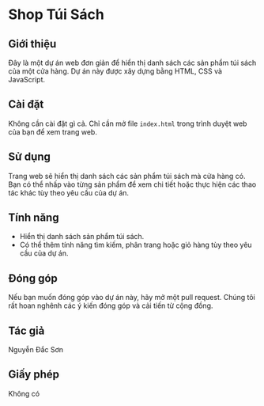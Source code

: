 # Shop Túi Sách

## Giới thiệu
Đây là một dự án web đơn giản để hiển thị danh sách các sản phẩm túi sách của một cửa hàng. Dự án này được xây dựng bằng HTML, CSS và JavaScript.

## Cài đặt
Không cần cài đặt gì cả. Chỉ cần mở file `index.html` trong trình duyệt web của bạn để xem trang web.

## Sử dụng
Trang web sẽ hiển thị danh sách các sản phẩm túi sách mà cửa hàng có. Bạn có thể nhấp vào từng sản phẩm để xem chi tiết hoặc thực hiện các thao tác khác tùy theo yêu cầu của dự án.

## Tính năng
- Hiển thị danh sách sản phẩm túi sách.
- Có thể thêm tính năng tìm kiếm, phân trang hoặc giỏ hàng tùy theo yêu cầu của dự án.

## Đóng góp
Nếu bạn muốn đóng góp vào dự án này, hãy mở một pull request. Chúng tôi rất hoan nghênh các ý kiến đóng góp và cải tiến từ cộng đồng.

## Tác giả
Nguyễn Đắc Sơn

## Giấy phép
Không có
